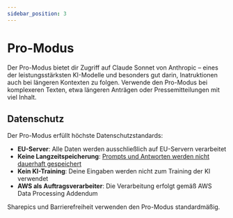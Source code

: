 ```yaml
---
sidebar_position: 3
---
```


# Pro-Modus

Der Pro-Modus bietet dir Zugriff auf Claude Sonnet von Anthropic – eines der leistungsstärksten KI-Modelle und besonders gut darin, Inatruktionen auch bei längeren Kontexten zu folgen. Verwende den Pro-Modus bei komplexeren Texten, etwa längeren Anträgen oder Pressemitteilungen mit viel Inhalt.

## Datenschutz

Der Pro-Modus erfüllt höchste Datenschutzstandards:

- **EU-Server**: Alle Daten werden ausschließlich auf EU-Servern verarbeitet
- **Keine Langzeitspeicherung**: [Prompts und Antworten werden nicht dauerhaft gespeichert](https://docs.aws.amazon.com/bedrock/latest/userguide/data-protection.html)
- **Kein KI-Training**: Deine Eingaben werden nicht zum Training der KI verwendet
- **AWS als Auftragsverarbeiter**: Die Verarbeitung erfolgt gemäß AWS Data Processing Addendum

Sharepics und Barrierefreiheit verwenden den Pro-Modus standardmäßig.
